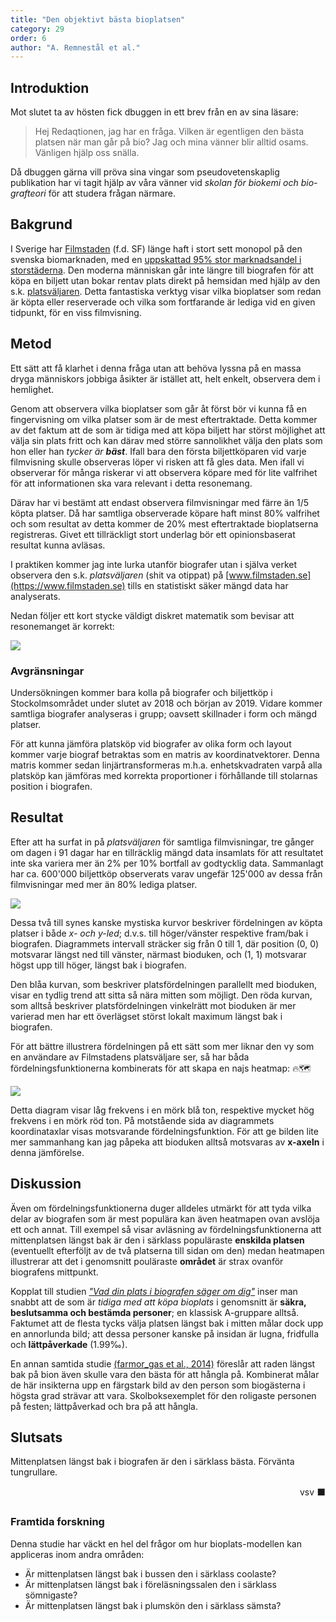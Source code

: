 ```yaml
---
title: "Den objektivt bästa bioplatsen"
category: 29
order: 6
author: "A. Remnestål et al."
---
```

## Introduktion

Mot slutet ta av hösten fick dbuggen in ett brev från en av sina läsare:

> Hej Redaqtionen, jag har en fråga. Vilken är egentligen den bästa platsen när man går på bio? Jag och mina vänner blir alltid osams. Vänligen hjälp oss snälla.

Då dbuggen gärna vill pröva sina vingar som pseudovetenskaplig publikation har vi tagit hjälp av våra vänner vid _skolan för biokemi och bio-grafteori_ för att studera frågan närmare.

## Bakgrund

I Sverige har [Filmstaden](https://www.filmstaden.se) (f.d. SF) länge haft i stort sett monopol på den svenska biomarknaden, med en [uppskattad 95% stor marknadsandel i storstäderna](https://jenslanestrand.wordpress.com/2018/12/07/nordisk-film-bio-ar-valkommen-ny-aktor-pa-svenska-marknaden/). Den moderna människan går inte längre till biografen för att köpa en biljett utan bokar rentav plats direkt på hemsidan med hjälp av den s.k. [platsväljaren](https://biolabbet.filmstaden.se/smidigare-kopflode-pa-var-nya-beta-sajt/). Detta fantastiska verktyg visar vilka bioplatser som redan är köpta eller reserverade och vilka som fortfarande är lediga vid en given tidpunkt, för en viss filmvisning.

## Metod
Ett sätt att få klarhet i denna fråga utan att behöva lyssna på en massa dryga människors jobbiga åsikter är istället att, helt enkelt, observera dem i hemlighet.

Genom att observera vilka bioplatser som går åt först bör vi kunna få en fingervisning om vilka platser som är de mest eftertraktade. Detta kommer av det faktum att de som är tidiga med att köpa biljett har störst möjlighet att välja sin plats fritt och kan därav med större sannolikhet välja den plats som hon eller han _tycker är **bäst**_. Ifall bara den första biljettköparen vid varje filmvisning skulle observeras löper vi risken att få gles data. Men ifall vi observerar för många riskerar vi att observera köpare med för lite valfrihet för att informationen ska vara relevant i detta resonemang.

Därav har vi bestämt att endast observera filmvisningar med färre än 1/5 köpta platser. Då har samtliga observerade köpare haft minst 80% valfrihet och som resultat av detta kommer de 20% mest eftertraktade bioplatserna registreras. Givet ett tillräckligt stort underlag bör ett opinionsbaserat resultat kunna avläsas.

I praktiken kommer jag inte lurka utanför biografer utan i själva verket observera den s.k. _platsväljaren_ (shit va otippat) på [www.filmstaden.se](https://www.filmstaden.se) tills en statistiskt säker mängd data har analyserats.

Nedan följer ett kort stycke väldigt diskret matematik som bevisar att resonemanget är korrekt:

<img class="svg" src="https://imgur.com/7kEy60Q.png">

### Avgränsningar

Undersökningen kommer bara kolla på biografer och biljettköp i Stockolmsområdet under slutet av 2018 och början av 2019. Vidare kommer samtliga biografer analyseras i grupp; oavsett skillnader i form och mängd platser.

För att kunna jämföra platsköp vid biografer av olika form och layout kommer varje biograf betraktas som en matris av koordinatvektorer. Denna matris kommer sedan linjärtransformeras m.h.a. enhetskvadraten varpå alla platsköp kan jämföras med korrekta proportioner i förhållande till stolarnas position i biografen.

## Resultat
Efter att ha surfat in på _platsväljaren_ för samtliga filmvisningar, tre gånger om dagen i 91 dagar har en tillräcklig mängd data insamlats för att resultatet inte ska variera mer än 2% per 10% bortfall av godtycklig data. Sammanlagt har ca. 600'000 biljettköp observerats varav ungefär 125'000 av dessa från filmvisningar med mer än 80% lediga platser.

<img class="svg" src="https://imgur.com/yKBezYX.png">

Dessa två till synes kanske mystiska kurvor beskriver fördelningen av köpta platser i både _x- och y-led_; d.v.s. till höger/vänster respektive fram/bak i biografen. Diagrammets intervall sträcker sig från 0 till 1, där position (0, 0) motsvarar längst ned till vänster, närmast bioduken, och (1, 1) motsvarar högst upp till höger, längst bak i biografen.

Den blåa kurvan, som beskriver platsfördelningen parallellt med bioduken, visar en tydlig trend att sitta så nära mitten som möjligt. Den röda kurvan, som alltså beskriver platsfördelningen vinkelrätt mot bioduken är mer varierad men har ett överlägset störst lokalt maximum längst bak i biografen.

För att bättre illustrera fördelningen på ett sätt som mer liknar den vy som en användare av Filmstadens platsväljare ser, så har båda fördelningsfunktionerna kombinerats för att skapa en najs heatmap: 🔥🗺️  

<img class="svg" src="https://imgur.com/eI79Znj.png">

Detta diagram visar låg frekvens i en mörk blå ton, respektive mycket hög frekvens i en mörk röd ton. På motstående sida av diagrammets koordinataxlar visas motsvarande fördelningsfunktion. För att ge bilden lite mer sammanhang kan jag påpeka att bioduken alltså motsvaras av **x-axeln** i denna jämförelse.

## Diskussion

Även om fördelningsfunktionerna duger alldeles utmärkt för att tyda vilka delar av biografen som är mest populära kan även heatmapen ovan avslöja ett och annat. Till exempel så visar avläsning av fördelningsfunktionerna att mittenplatsen längst bak är den i särklass populäraste **enskilda platsen** (eventuellt efterföljt av de två platserna till sidan om den) medan heatmapen illustrerar att det i genomsnitt pouläraste **området** är strax ovanför biografens mittpunkt.

Kopplat till studien _["Vad din plats i biografen säger om dig"](https://utforskasinnet.se/vad-din-plats-i-biografen-sager-om-dig/)_ inser man snabbt att de som är _tidiga med att köpa bioplats_ i genomsnitt är **säkra, beslutsamma och bestämda personer**; en klassisk A-gruppare alltså. Faktumet att de flesta tycks välja platsen längst bak i mitten målar dock upp en annorlunda bild; att dessa personer kanske på insidan är lugna, fridfulla och **lättpåverkade** (1.99‰).

En annan samtida studie [(farmor_gas et al., 2014)](https://www.flashback.org/t2495405) föreslår att raden längst bak på bion även skulle vara den bästa för att hångla på. Kombinerat målar de här insikterna upp en färgstark bild av den person som biogästerna i högsta grad strävar att vara. Skolboksexemplet för den roligaste personen på festen; lättpåverkad och bra på att hångla.

## Slutsats
Mittenplatsen längst bak i biografen är den i särklass bästa. Förvänta tungrullare.
<div style="text-align: right">vsv ⬛️</div>

### Framtida forskning
Denna studie har väckt en hel del frågor om hur bioplats-modellen kan appliceras inom andra områden:
* Är mittenplatsen längst bak i bussen den i särklass coolaste?
* Är mittenplatsen längst bak i föreläsningssalen den i särklass sömnigaste?
* Är mittenplatsen längst bak i plumskön den i särklass sämsta?
